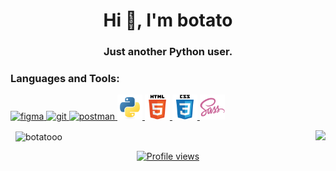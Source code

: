 <h1 align="center">Hi 👋, I'm botato</h1>
<h3 align="center">Just another Python user.</h3>

<h3 align="left">Languages and Tools:</h3>
<p align="left">
  <a href="https://figma.com/" target="_blank">
    <img src="https://www.vectorlogo.zone/logos/figma/figma-icon.svg" alt="figma" width="40" height="40"/>
  </a>
  <a href="https://git-scm.com/" target="_blank">
    <img src="https://www.vectorlogo.zone/logos/git-scm/git-scm-icon.svg" alt="git" width="40" height="40"/>
  </a>
  <a href="https://postman.com" target="_blank">
    <img src="https://www.vectorlogo.zone/logos/getpostman/getpostman-icon.svg" alt="postman" width="40" height="40"/>
  </a>
  <a href="https://www.python.org" target="_blank">
    <img src="https://raw.githubusercontent.com/devicons/devicon/master/icons/python/python-original.svg" alt="python" width="40" height="40"/>
  </a>
  <a href="https://www.w3.org/html/" target="_blank">
    <img src="https://raw.githubusercontent.com/devicons/devicon/master/icons/html5/html5-original-wordmark.svg" alt="html5" width="40" height="40"/>
  </a>
  <a href="https://www.w3schools.com/css/" target="_blank">
    <img src="https://raw.githubusercontent.com/devicons/devicon/master/icons/css3/css3-original-wordmark.svg" alt="css3" width="40" height="40"/>
  </a>
  <a href="https://sass-lang.com" target="_blank">
    <img src="https://raw.githubusercontent.com/devicons/devicon/master/icons/sass/sass-original.svg" alt="sass" width="40" height="40"/>
  </a>
</p>


<p>&nbsp;
  <img align="center" src="https://github-readme-stats.vercel.app/api?username=botatooo&show_icons=true&theme=dracula&locale=en" alt="botatooo" />
  <img align="right" src="https://github-readme-stats.vercel.app/api/top-langs?username=botatooo&theme=dracula&locale=en" />
</p>


<p align="center">
  <a href="https://github.com/botatooo">
    <img alt="Profile views" src="https://gpvc.arturio.dev/botatoo">
  </a>
</p>
